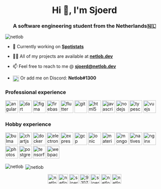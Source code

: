 <h1 align="center">Hi 👋, I'm Sjoerd</h1>
<h3 align="center">A software engineering student from the Netherlands🇳🇱</h3>

<p align="left"> <img src="https://komarev.com/ghpvc/?username=netlob" alt="netlob" /> </p>

- 🔭 Currently working on **[Spotistats](https://netlob.dev/spotistat)**

- 👨‍💻 All of my projects are available at **[netlob.dev](https://netlob.dev/)**

- 📫 Feel free to reach to me @ **sjoerd@netlob.dev**

- <p align="left"><img align="center" src="https://cdn.jsdelivr.net/npm/simple-icons@3.0.1/icons/discord.svg" alt="netlob" height="20" width="20" /> Or add me on Discord: <b>Netlob#1300</b></p>

<h3 align="left">Professional experience</h3>
<p align="left">
  <img src="https://devicons.github.io/devicon/devicon.git/icons/angularjs/angularjs-original.svg" alt="angularjs" width="40" height="40" />
  <img src="https://www.vectorlogo.zone/logos/dartlang/dartlang-icon.svg" alt="dart" width="40" height="40" />
  <img src="https://www.vectorlogo.zone/logos/figma/figma-icon.svg" alt="figma" width="40" height="40" />
  <img src="https://www.vectorlogo.zone/logos/firebase/firebase-icon.svg" alt="firebase" width="40" height="40" />
  <img src="https://www.vectorlogo.zone/logos/flutterio/flutterio-icon.svg" alt="flutter" width="40" height="40" />
  <img src="https://www.vectorlogo.zone/logos/git-scm/git-scm-icon.svg" alt="git" width="40" height="40" />
  <img src="https://devicons.github.io/devicon/devicon.git/icons/html5/html5-original-wordmark.svg" alt="html5" width="40" height="40" />
  <img src="https://devicons.github.io/devicon/devicon.git/icons/javascript/javascript-original.svg" alt="javascript" width="40" height="40" />
  <img src="https://devicons.github.io/devicon/devicon.git/icons/nodejs/nodejs-original-wordmark.svg" alt="nodejs" width="40" height="40" />
  <img src="https://devicons.github.io/devicon/devicon.git/icons/typescript/typescript-original.svg" alt="typescript" width="40" height="40" />
  <img src="https://devicons.github.io/devicon/devicon.git/icons/vuejs/vuejs-original-wordmark.svg" alt="vuejs" width="40" height="40" />
</p>
<h3 align="left">Hobby experience</h3>
<p align="left">
  <img src="https://raw.githubusercontent.com/gilbarbara/logos/804dc257b59e144eaca5bc6ffd16949752c6f789/logos/bulma.svg" alt="bulma" width="40" height="40" />
  <img src="https://www.chartjs.org/media/logo-title.svg" alt="chartjs" width="40" height="40" /> 
  <img src="https://devicons.github.io/devicon/devicon.git/icons/docker/docker-original-wordmark.svg" alt="docker" width="40" height="40" />
  <img src="https://devicons.github.io/devicon/devicon.git/icons/electron/electron-original.svg" alt="electron" width="40" height="40" />
  <img src="https://devicons.github.io/devicon/devicon.git/icons/express/express-original-wordmark.svg" alt="express" width="40" height="40" />
  <img src="https://www.vectorlogo.zone/logos/google_cloud/google_cloud-icon.svg" alt="gcp" width="40" height="40" />
  <img src="https://upload.wikimedia.org/wikipedia/commons/d/d1/Ionic_Logo.svg" alt="ionic" width="40" height="40" />
  <img src="https://raw.githubusercontent.com/prplx/svg-logos/5585531d45d294869c4eaab4d7cf2e9c167710a9/svg/materialize.svg" alt="materialize" width="40" height="40" />
  <img src="https://devicons.github.io/devicon/devicon.git/icons/mongodb/mongodb-original-wordmark.svg" alt="mongodb" width="40" height="40" />
  <img src="https://raw.githubusercontent.com/detain/svg-logos/780f25886640cef088af994181646db2f6b1a3f8/svg/nativescript.svg" alt="nativescript" width="40" height="40" />
  <img src="https://devicons.github.io/devicon/devicon.git/icons/nginx/nginx-original.svg" alt="nginx" width="40" height="40" />
  <img src="https://devicons.github.io/devicon/devicon.git/icons/photoshop/photoshop-plain.svg" alt="photoshop" width="40" height="40" />
  <img src="https://devicons.github.io/devicon/devicon.git/icons/postgresql/postgresql-original-wordmark.svg" alt="postgresql" width="40" height="40" />
  <img src="https://www.vectorlogo.zone/logos/tensorflow/tensorflow-icon.svg" alt="tensorflow" width="40" height="40" />
  <img src="https://devicons.github.io/devicon/devicon.git/icons/webpack/webpack-original.svg" alt="webpack" width="40" height="40" />
</p>

<p><img align="left" src="https://github-readme-stats.vercel.app/api/top-langs/?username=netlob&layout=compact&hide=html" alt="netlob" /></p>

<p>&nbsp;<img align="center" src="https://github-readme-stats.vercel.app/api?username=netlob&show_icons=true" alt="netlob" /></p>

<p align="center"> 
<a href="https://codepen.io/netlob" target="blank"><img align="center" src="https://cdn.jsdelivr.net/npm/simple-icons@3.0.1/icons/codepen.svg" alt="netlob" height="30" width="30" /></a>
<a href="https://twitter.com/netlob" target="blank"><img align="center" src="https://cdn.jsdelivr.net/npm/simple-icons@3.0.1/icons/twitter.svg" alt="netlob" height="30" width="30" /></a>
<a href="https://linkedin.com/in/sjoerdbolten" target="blank"><img align="center" src="https://cdn.jsdelivr.net/npm/simple-icons@3.0.1/icons/linkedin.svg" alt="sjoerdbolten" height="30" width="30" /></a>
<a href="https://stackoverflow.com/users/9107414" target="blank"><img align="center" src="https://cdn.jsdelivr.net/npm/simple-icons@3.0.1/icons/stackoverflow.svg" alt="9107414" height="30" width="30" /></a>
<a href="https://instagram.com/sjoerd.netlob" target="blank"><img align="center" src="https://cdn.jsdelivr.net/npm/simple-icons@3.0.1/icons/instagram.svg" alt="sjoerd.netlob" height="30" width="30" /></a>
<a href="https://dribbble.com/netlob" target="blank"><img align="center" src="https://cdn.jsdelivr.net/npm/simple-icons@3.0.1/icons/dribbble.svg" alt="netlob" height="30" width="30" /></a>
<a href="https://www.youtube.com/c/netlob" target="blank"><img align="center" src="https://cdn.jsdelivr.net/npm/simple-icons@3.0.1/icons/youtube.svg" alt="netlob" height="30" width="30" /></a>
</p>
